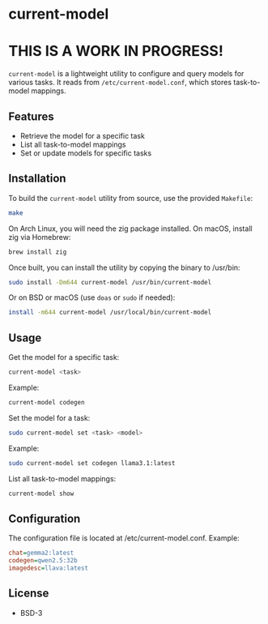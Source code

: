 # current-model

# THIS IS A WORK IN PROGRESS!

`current-model` is a lightweight utility to configure and query models for various tasks. It reads from `/etc/current-model.conf`, which stores task-to-model mappings.

## Features

- Retrieve the model for a specific task
- List all task-to-model mappings
- Set or update models for specific tasks

## Installation

To build the `current-model` utility from source, use the provided `Makefile`:

```bash
make
```

On Arch Linux, you will need the zig package installed. On macOS, install zig via Homebrew:

```bash
brew install zig
```

Once built, you can install the utility by copying the binary to /usr/bin:

```bash
sudo install -Dm644 current-model /usr/bin/current-model
```

Or on BSD or macOS (use `doas` or `sudo` if needed):

```bash
install -m644 current-model /usr/local/bin/current-model
```

## Usage

Get the model for a specific task:

```bash
current-model <task>
```

Example:

```bash
current-model codegen
```

Set the model for a task:

```bash
sudo current-model set <task> <model>
```

Example:

```bash
sudo current-model set codegen llama3.1:latest
```

List all task-to-model mappings:

```bash
current-model show
```

## Configuration

The configuration file is located at /etc/current-model.conf. Example:

```ini
chat=gemma2:latest
codegen=qwen2.5:32b
imagedesc=llava:latest
```

## License

* BSD-3
